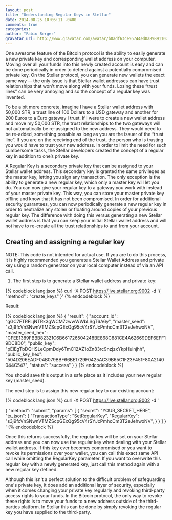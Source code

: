 ```yaml
---
layout: post
title: "Understanding Regular Keys in Stellar"
date: 2014-08-25 10:06:11 -0400
comments: true
categories: 
author: "Fabio Berger"
gravatar_url: http://www.gravatar.com/avatar/b0adf63ce95744ed0a8989110277175f.png
---
```


One awesome feature of the Bitcoin protocol is the ability to easily generate a new private key and corresponding wallet address on your computer. Moving over all your funds into this newly created account is easy and can be done periodically in order to defend against a potentially compromised  private key. On the Stellar protocol, you can generate new wallets the exact same way -- the only issue is that Stellar wallet addresses can have trust relationships that won't move along with your funds. Losing these “trust lines” can be very annoying and so the concept of a regular key was invented. 

To be a bit more concrete, imagine I have a Stellar wallet address with 50,000 STR, a trust line of 100 Dollars to a USD gateway and another for 200 Euros to a Euro gateway I trust. If I were to create a new wallet address and move my 50,000 STR, the trust relationships to the two gateways will not automatically be re-assigned to the new address. They would need to be re-added, something possible as long as you are the issuer of the “trust line”. If you are on the receiving end of the trust, the person who is trusting you would have to trust your new address. In order to limit the need for such cumbersome tasks, the Stellar developers created the concept of a regular key in addition to one’s private key.

A Regular Key is a secondary private key that can be assigned to your Stellar wallet address. This secondary key is granted the same privileges as the master key, letting you sign any transaction. The only exception is the ability to generate a new regular key, which only a master key will let you do. You can now give your regular key to a gateway you work with instead of your master private key. This way, you can store your master private key offline and know that it has not been compromised. In order for additional security guarantees, you can now periodically generate a new regular key in order to neutralize any stolen or floating around copies of your previous regular key. The difference with doing this versus generating a new Stellar wallet address is that you can keep your initial Stellar wallet address and will not have to re-create all the trust relationships to and from your account.

## Creating and assigning a regular key

NOTE: This code is not intended for actual use. If you are to do this process, it is highly recommended you generate a Stellar Wallet Address and private key using a random generator on your local computer instead of via an API call.

1. The first step is to generate a Stellar wallet address and private key:

{% codeblock lang:json %}
curl -X POST https://live.stellar.org:9002 -d '{
	"method" : "create_keys"
}'
{% endcodeblock %}

Result:

{% codeblock lang:json %}
{
  "result": {
    "account_id": "gGC7FTRFLjNTRk3gWCM7zwwWWbLSgT6A6y",
    "master_seed": "s3j9fcVnSNwnVTMZScpGExQg95cV4rSYJcPmhcCm3T2eJehwxNV",
    "master_seed_hex": "CFEE1389FBBB82321C6B661726504248BE868C881CE4A62669DEF6EFF19DC8D0",
    "public_key": "pEiEgTbDQHSLeCpmDdy6TmC12AZ1oZn83rc9nzjzxYkpHuinjhh",
    "public_key_hex": "504D206EADF04B079BBF66BE1729F0425AC39B65C1F23F451F80A2140044C547",
    "status": "success"
  }
}
{% endcodeblock %}

You should save this output in a safe place as it includes your new regular key (master_seed).

The next step is to assign this new regular key to our existing account:

{% codeblock lang:json %}
curl -X POST https://live.stellar.org:9002 -d '

{
  "method": "submit",
  "params": [
    {
      "secret": "YOUR_SECRET_HERE",
      "tx_json": {
        "TransactionType": "SetRegularKey",
        "RegularKey": "s3j9fcVnSNwnVTMZScpGExQg95cV4rSYJcPmhcCm3T2eJehwxNV",
      }
    }
  ]
}
'
{% endcodeblock %}

Once this returns successfully, the regular key will be set on your Stellar address and you can now use the regular key when dealing with your Stellar wallet address. If this key ever becomes compromised or you want to revoke its permissions over your wallet, you can call this exact same API call while omitting the RegularKey parameter. If you want to overwrite this regular key with a newly generated key, just call this method again with a new regular key defined. 

Although this isn't a perfect solution to the difficult problem of safeguarding one's private key, it does add an additional layer of security, especially when it comes changing your private key regularly and revoking third-party access rights to your funds. In the Bitcoin protocol, the only way to revoke these rights is to move your funds to a new address outside of the third-parties platform. In Stellar this can be done by simply revoking the regular key you have supplied to the third-party. 


